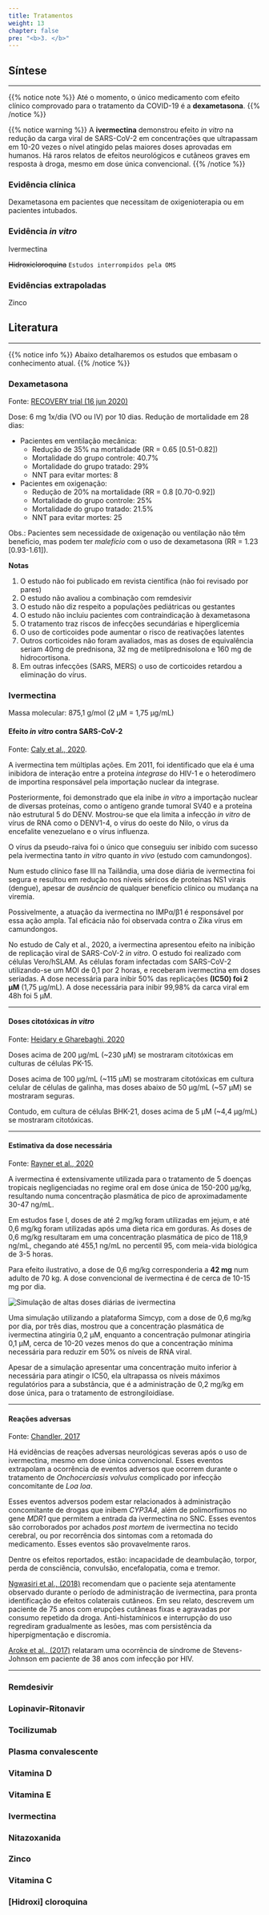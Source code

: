 ```yaml
---
title: Tratamentos
weight: 13
chapter: false
pre: "<b>3. </b>"
---
```


## Síntese

***

{{% notice note %}}
Até o momento, o único medicamento com efeito clínico comprovado para o tratamento da COVID-19 é a **dexametasona**.
{{% /notice %}}

{{% notice warning %}}
A **ivermectina** demonstrou efeito *in vitro* na redução da carga viral de SARS-CoV-2 em concentrações que ultrapassam em 10-20 vezes o nível atingido pelas maiores doses aprovadas em humanos. Há raros relatos de efeitos neurológicos e cutâneos graves em resposta à droga, mesmo em dose única convencional.
{{% /notice %}}

### Evidência clínica

Dexametasona em pacientes que necessitam de oxigenioterapia ou em pacientes intubados.

### Evidência *in vitro*

Ivermectina

~~Hidroxicloroquina~~ `Estudos interrompidos pela OMS`

### Evidências extrapoladas

Zinco


## Literatura

***

{{% notice info %}}
Abaixo detalharemos os estudos que embasam o conhecimento atual.
{{% /notice %}}

### Dexametasona

Fonte: [RECOVERY trial (16 jun 2020)](https://www.recoverytrial.net/news/low-cost-dexamethasone-reduces-death-by-up-to-one-third-in-hospitalised-patients-with-severe-respiratory-complications-of-covid-19)

Dose: 6 mg 1x/dia (VO ou IV) por 10 dias.
Redução de mortalidade em 28 dias:

* Pacientes em ventilação mecânica:
  * Redução de 35% na mortalidade (RR = 0.65 [0.51-0.82])
  * Mortalidade do grupo controle: 40.7%
  * Mortalidade do grupo tratado: 29%
  * NNT para evitar mortes: 8
* Pacientes em oxigenação: 
  * Redução de 20% na mortalidade (RR = 0.8 [0.70-0.92])
  * Mortalidade do grupo controle: 25%
  * Mortalidade do grupo tratado: 21.5%
  * NNT para evitar mortes: 25
  
Obs.: Pacientes sem necessidade de oxigenação ou ventilação não têm benefício, mas podem ter *malefício* com o uso de dexametasona  (RR = 1.23 [0.93-1.61]).
  
**Notas**

1. O estudo não foi publicado em revista científica (não foi revisado por pares)
2. O estudo não avaliou a combinação com remdesivir
3. O estudo não diz respeito a populações pediátricas ou gestantes
4. O estudo não incluiu pacientes com contraindicação à dexametasona
5. O tratamento traz riscos de infecções secundárias e hiperglicemia
6. O uso de corticoides pode aumentar o risco de reativações latentes
7. Outros corticoides não foram avaliados, mas as doses de equivalência seriam 40mg de prednisona, 32 mg de metilprednisolona e 160 mg de hidrocortisona.
8. Em outras infecções (SARS, MERS) o uso de corticoides retardou a eliminação do vírus.

### Ivermectina

Massa molecular: 875,1 g/mol (2 μM = 1,75 μg/mL)

#### Efeito *in vitro* contra SARS-CoV-2

Fonte: [Caly et al., 2020](https://www.sciencedirect.com/science/article/pii/S0166354220302011).

A ivermectina tem múltiplas ações. Em 2011, foi identificado que ela é uma inibidora de interação entre a proteína *integrase* do HIV-1 e o heterodímero de importina responsável pela importação nuclear da integrase.

Posteriormente, foi demonstrado que ela inibe *in vitro* a importação nuclear de diversas proteínas, como o antígeno grande tumoral SV40 e a proteína não estrutural 5 do DENV. Mostrou-se que ela limita a infecção *in vitro* de vírus de RNA como o DENV1-4, o vírus do oeste do Nilo, o vírus da encefalite venezuelano e o vírus influenza.

O vírus da pseudo-raiva foi o único que conseguiu ser inibido com sucesso pela ivermectina tanto *in vitro* quanto *in vivo* (estudo com camundongos).

Num estudo clínico fase III na Tailândia, uma dose diária de ivermectina foi segura e resultou em redução nos níveis séricos de proteínas NS1 virais (dengue), apesar de *ausência* de qualquer benefício clínico ou mudança na viremia.

Possivelmente, a atuação da ivermectina no IMPα/β1 é responsável por essa ação ampla. Tal eficácia não foi observada contra o Zika vírus em camundongos.

No estudo de Caly et al., 2020, a ivermectina apresentou efeito na inibição de replicação viral de SARS-CoV-2 *in vitro*. O estudo foi realizado com células Vero/hSLAM. As células foram infectadas com SARS-CoV-2 utilizando-se um MOI de 0,1 por 2 horas, e receberam ivermectina em doses seriadas. A dose necessária para inibir 50% das replicações **(IC50) foi 2 μM** (1,75 μg/mL). A dose necessária para inibir 99,98% da carca viral em 48h foi 5 μM.

***

#### Doses citotóxicas *in vitro*

Fonte: [Heidary e Gharebaghi, 2020](https://www.nature.com/articles/s41429-020-0336-z)

Doses acima de 200 μg/mL (~230 μM)  se mostraram citotóxicas em culturas de células PK-15. 

Doses acima de 100 μg/mL (~115 μM) se mostraram citotóxicas em cultura celular de células de galinha, mas doses abaixo de 50 μg/mL (~57 μM) se mostraram seguras.

Contudo, em cultura de células BHK-21, doses acima de 5 μM (~4,4 μg/mL) se mostraram citotóxicas.

***

#### Estimativa da dose necessária

Fonte: [Rayner et al., 2020](https://www.ncbi.nlm.nih.gov/pmc/articles/PMC7172803/)

A ivermectina é extensivamente utilizada para o tratamento de 5 doenças tropicais negligenciadas no regime oral em dose única de 150-200 μg/kg, resultando numa concentração plasmática de pico de aproximadamente 30-47 ng/mL.

Em estudos fase I, doses de até 2 mg/kg foram utilizadas em jejum, e até 0,6 mg/kg foram utilizadas após uma dieta rica em gorduras. As doses de 0,6 mg/kg resultaram em uma concentração plasmática de pico de 118,9 ng/mL, chegando até 455,1 ng/mL no percentil 95, com meia-vida biológica de 3-5 horas.

Para efeito ilustrativo, a dose de 0,6 mg/kg corresponderia a **42 mg** num adulto de 70 kg. A dose convencional de ivermectina é de cerca de 10-15 mg por dia.

![Simulação de altas doses diárias de ivermectina](https://www.ncbi.nlm.nih.gov/pmc/articles/PMC7172803/bin/gr1_lrg.jpg)

Uma simulação utilizando a plataforma Simcyp, com a dose de 0,6 mg/kg por dia, por três dias, mostrou que a concentração plasmática de ivermectina atingiria 0,2 μM, enquanto a concentração pulmonar atingiria 0,1 μM, cerca de 10-20 vezes menos do que a concentração mínima necessária para reduzir em 50% os níveis de RNA viral. 

Apesar de a simulação apresentar uma concentração muito inferior à necessária para atingir o IC50, ela ultrapassa os níveis máximos regulatórios para a substância, que é a administração de 0,2 mg/kg em dose única, para o tratamento de estrongiloidíase.

***

#### Reações adversas

Fonte: [Chandler, 2017](https://www.ncbi.nlm.nih.gov/pmc/articles/PMC5929173/)

Há evidências de reações adversas neurológicas severas após o uso de ivermectina, mesmo em dose única convencional. Esses eventos extrapolam a ocorrência de eventos adversos que ocorrem durante o tratamento de *Onchocerciasis volvulus* complicado por infecção concomitante de *Loa loa*.

Esses eventos adversos podem estar relacionados à administração concomitante de drogas que inibem *CYP3A4*, além de polimorfismos no gene *MDR1* que permitem a entrada da ivermectina no SNC. Esses eventos são corroborados por achados *post mortem* de ivermectina no tecido cerebral, ou por recorrência dos sintomas com a retomada do medicamento. Esses eventos são provavelmente raros.

Dentre os efeitos reportados, estão: incapacidade de deambulação, torpor, perda de consciência, convulsão, encefalopatia, coma e tremor.

[Ngwasiri et al., (2018)](https://www.ncbi.nlm.nih.gov/pmc/articles/PMC6131839/) recomendam que o paciente seja atentamente observado durante o período de administração de ivermectina, para pronta identificação de efeitos colaterais cutâneos. Em seu relato, descrevem um paciente de 75 anos com erupções cutâneas fixas e agravadas por consumo repetido da droga. Anti-histamínicos e interrupção do uso regrediram gradualmente as lesões, mas com persistência da hiperpigmentação e discromia. 

[Aroke et al., (2017)](https://bmcresnotes.biomedcentral.com/articles/10.1186/s13104-017-2500-5) relataram uma ocorrência de síndrome de Stevens-Johnson em paciente de 38 anos com infecção por HIV.

***

### Remdesivir


### Lopinavir-Ritonavir


### Tocilizumab


### Plasma convalescente


### Vitamina D


### Vitamina E


### Ivermectina


### Nitazoxanida


### Zinco


### Vitamina C


### [Hidroxi] cloroquina